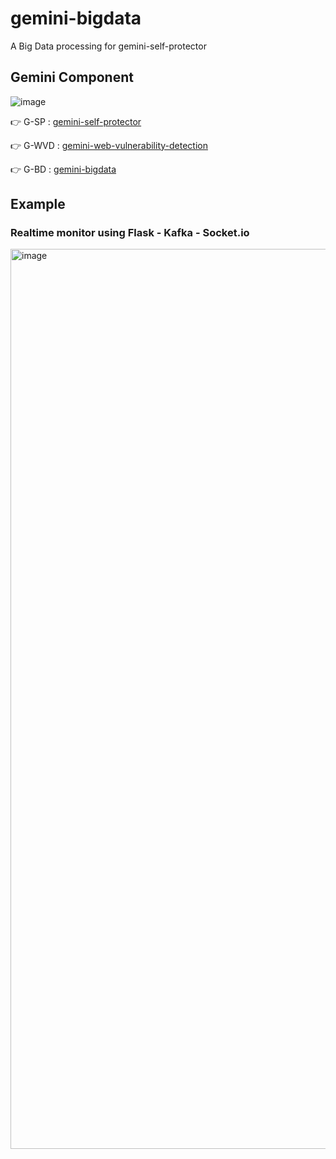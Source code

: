 # gemini-bigdata
A Big Data processing for gemini-self-protector

## Gemini Component

![image](https://github.com/noobpk/gemini-self-protector/assets/31820707/e825d5ef-90d9-419c-b1d5-76406b770b04)

👉 G-SP : [gemini-self-protector](https://github.com/noobpk/gemini-self-protector)

👉 G-WVD : [gemini-web-vulnerability-detection](https://github.com/noobpk/gemini-web-vulnerability-detection)

👉 G-BD : [gemini-bigdata](https://github.com/noobpk/gemini-bigdata)

## Example

### Realtime monitor using Flask - Kafka - Socket.io

<img width="1440" alt="image" src="https://github.com/noobpk/gemini-bigdata-serve/assets/31820707/c7d2e4ae-6539-4eeb-85f2-b1cbe31ea614">
